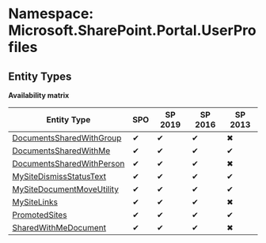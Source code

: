 # Namespace: Microsoft.SharePoint.Portal.UserProfiles

## Entity Types

**Availability matrix**

Entity Type | SPO | SP 2019 | SP 2016 | SP 2013
----------|-----|---------|---------|--------
[DocumentsSharedWithGroup](./EntityTypes/DocumentsSharedWithGroup.md) | ✔ | ✔ | ✔ | ✖
[DocumentsSharedWithMe](./EntityTypes/DocumentsSharedWithMe.md) | ✔ | ✔ | ✔ | ✔
[DocumentsSharedWithPerson](./EntityTypes/DocumentsSharedWithPerson.md) | ✔ | ✔ | ✔ | ✖
[MySiteDismissStatusText](./EntityTypes/MySiteDismissStatusText.md) | ✔ | ✔ | ✔ | ✔
[MySiteDocumentMoveUtility](./EntityTypes/MySiteDocumentMoveUtility.md) | ✔ | ✔ | ✔ | ✔
[MySiteLinks](./EntityTypes/MySiteLinks.md) | ✔ | ✔ | ✔ | ✖
[PromotedSites](./EntityTypes/PromotedSites.md) | ✔ | ✔ | ✔ | ✔
[SharedWithMeDocument](./EntityTypes/SharedWithMeDocument.md) | ✔ | ✔ | ✔ | ✖
